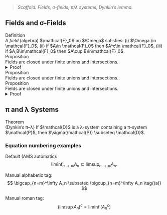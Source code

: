 > _Scaffold: Fields, σ-fields, π/λ systems, Dynkin’s lemma._

## Fields and σ-Fields

<div class="callout definition"><span class="label">Definition</span><br/>
A <em>field</em> (algebra) $\mathcal{F}_0$ on $\Omega$ satisfies:
(i) $\Omega \in \mathcal{F}_0$,
(ii) if $A\in \mathcal{F}_0$ then $A^c\in \mathcal{F}_0$,
(iii) if $A,B\in\mathcal{F}_0$ then $A\cup B\in\mathcal{F}_0$.
</div>

<div class="callout proposition"><span class="label">Proposition</span><br/>
Fields are closed under finite unions and intersections.
</div>

<details class="collapsible">
  <summary>Proof</summary>
  <div class="collapsible__content">
    Step reasoning.

    <details class="collapsible">
      <summary>Sub-step A</summary>
      <div class="collapsible__content">
        Inner detail — works now.
      </div>
    </details>

  </div>
</details>

<div class="callout proposition"><span class="label">Proposition</span><br/>
Fields are closed under finite unions and intersections.
</div>

<div class="callout proposition"><span class="label">Proposition</span><br/>
Fields are closed under finite unions and intersections.
</div>

<details class="collapsible">
  <summary>Proof</summary>
  <div class="collapsible__content">
    Main proof steps.

    <details class="collapsible">
      <summary>Sub-step A</summary>
      <div class="collapsible__content">
        Inner reasoning — now collapses smoothly.
      </div>
    </details>

  </div>
</details>




## π and λ Systems

<div class="callout theorem"><span class="label">Theorem</span><br/>
(Dynkin’s π–λ) If $\mathcal{D}$ is a λ-system containing a π-system $\mathcal{P}$, then $\sigma(\mathcal{P}) \subseteq \mathcal{D}$.
</div>

### Equation numbering examples

Default (AMS automatic):
$$ \liminf_{n\to\infty} A_n \subseteq \limsup_{n\to\infty} A_n. $$

Manual alphabetic tag:
$$ \bigcap_{n=m}^\infty A_n \subseteq \bigcup_{n=m}^\infty A_n \tag{(a)} $$

Manual roman tag:
$$ (\limsup A_n)^c = \liminf (A_n^c) \tag{(i)} $$
